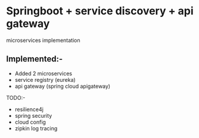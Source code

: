 # Springboot + service discovery + api gateway
microservices implementation

## Implemented:-
- Added 2 microservices
- service registry (eureka)
- api gateway (spring cloud apigateway)

TODO:-
- resilience4j
- spring security
- cloud config
- zipkin log tracing
